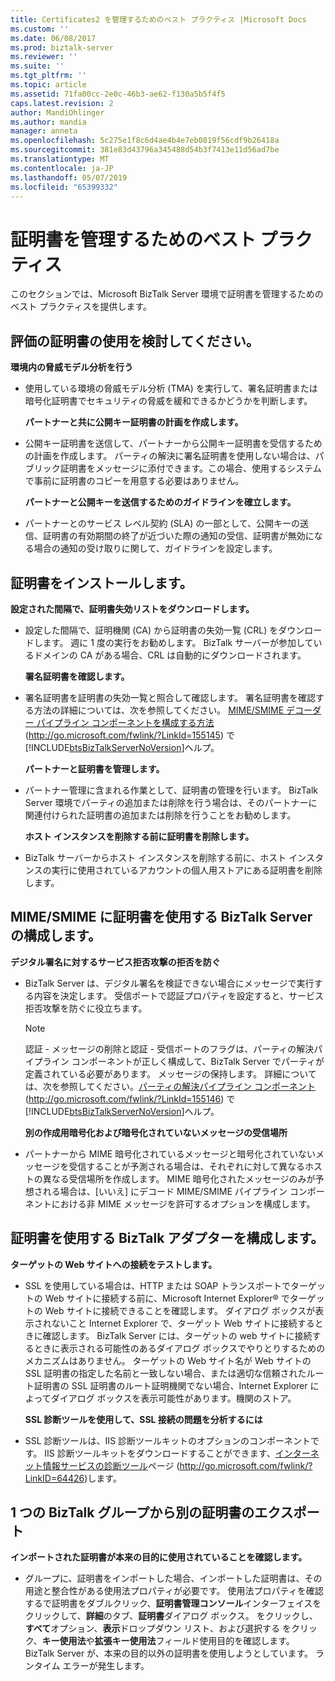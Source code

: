 ```yaml
---
title: Certificates2 を管理するためのベスト プラクティス |Microsoft Docs
ms.custom: ''
ms.date: 06/08/2017
ms.prod: biztalk-server
ms.reviewer: ''
ms.suite: ''
ms.tgt_pltfrm: ''
ms.topic: article
ms.assetid: 71fa00cc-2e0c-46b3-ae62-f130a5b5f4f5
caps.latest.revision: 2
author: MandiOhlinger
ms.author: mandia
manager: anneta
ms.openlocfilehash: 5c275e1f8c6d4ae4b4e7eb0819f56cdf9b26418a
ms.sourcegitcommit: 381e83d43796a345488d54b3f7413e11d56ad7be
ms.translationtype: MT
ms.contentlocale: ja-JP
ms.lasthandoff: 05/07/2019
ms.locfileid: "65399332"
---
```

# <a name="best-practices-for-managing-certificates"></a>証明書を管理するためのベスト プラクティス
このセクションでは、Microsoft BizTalk Server 環境で証明書を管理するためのベスト プラクティスを提供します。  
  
## <a name="assess-and-plan-your-use-of-certificates"></a>評価の証明書の使用を検討してください。  
 **環境内の脅威モデル分析を行う**  
  
- 使用している環境の脅威モデル分析 (TMA) を実行して、署名証明書または暗号化証明書でセキュリティの脅威を緩和できるかどうかを判断します。  
  
  **パートナーと共に公開キー証明書の計画を作成します。**  
  
- 公開キー証明書を送信して、パートナーから公開キー証明書を受信するための計画を作成します。 パーティの解決に署名証明書を使用しない場合は、パブリック証明書をメッセージに添付できます。この場合、使用するシステムで事前に証明書のコピーを用意する必要はありません。  
  
  **パートナーと公開キーを送信するためのガイドラインを確立します。**  
  
- パートナーとのサービス レベル契約 (SLA) の一部として、公開キーの送信、証明書の有効期間の終了が近づいた際の通知の受信、証明書が無効になる場合の通知の受け取りに関して、ガイドラインを設定します。  
  
## <a name="install-certificates"></a>証明書をインストールします。  
 **設定された間隔で、証明書失効リストをダウンロードします。**  
  
- 設定した間隔で、証明機関 (CA) から証明書の失効一覧 (CRL) をダウンロードします。 週に 1 度の実行をお勧めします。 BizTalk サーバーが参加しているドメインの CA がある場合、CRL は自動的にダウンロードされます。  
  
  **署名証明書を確認します。**  
  
- 署名証明書を証明書の失効一覧と照合して確認します。 署名証明書を確認する方法の詳細については、次を参照してください。 [MIME/SMIME デコーダー パイプライン コンポーネントを構成する方法](http://go.microsoft.com/fwlink/?LinkId=155145)(<http://go.microsoft.com/fwlink/?LinkId=155145>) で[!INCLUDE[btsBizTalkServerNoVersion](../includes/btsbiztalkservernoversion-md.md)]ヘルプ。  
  
  **パートナーと証明書を管理します。**  
  
- パートナー管理に含まれる作業として、証明書の管理を行います。 BizTalk Server 環境でパーティの追加または削除を行う場合は、そのパートナーに関連付けられた証明書の追加または削除を行うことをお勧めします。  
  
  **ホスト インスタンスを削除する前に証明書を削除します。**  
  
- BizTalk サーバーからホスト インスタンスを削除する前に、ホスト インスタンスの実行に使用されているアカウントの個人用ストアにある証明書を削除します。  
  
## <a name="configure-biztalk-server-to-use-certificates-for-mimesmime"></a>MIME/SMIME に証明書を使用する BizTalk Server の構成します。  
 **デジタル署名に対するサービス拒否攻撃の拒否を防ぐ**  
  
- BizTalk Server は、デジタル署名を検証できない場合にメッセージで実行する内容を決定します。 受信ポートで認証プロパティを設定すると、サービス拒否攻撃を防ぐに役立ちます。  
  
  > [!NOTE]
  >  認証 - メッセージの削除と認証 - 受信ポートのフラグは、パーティの解決パイプライン コンポーネントが正しく構成して、BizTalk Server でパーティが定義されている必要があります。 メッセージの保持します。 詳細については、次を参照してください。[パーティの解決パイプライン コンポーネント](http://go.microsoft.com/fwlink/?LinkId=155146)(<http://go.microsoft.com/fwlink/?LinkId=155146>) で[!INCLUDE[btsBizTalkServerNoVersion](../includes/btsbiztalkservernoversion-md.md)]ヘルプ。  
  
  **別の作成用暗号化および暗号化されていないメッセージの受信場所**  
  
- パートナーから MIME 暗号化されているメッセージと暗号化されていないメッセージを受信することが予測される場合は、それぞれに対して異なるホストの異なる受信場所を作成します。 MIME 暗号化されたメッセージのみが予想される場合は、[いいえ] にデコード MIME/SMIME パイプライン コンポーネントにおける非 MIME メッセージを許可するオプションを構成します。  
  
## <a name="configure-a-biztalk-adapter-to-use-certificates"></a>証明書を使用する BizTalk アダプターを構成します。  
 **ターゲットの Web サイトへの接続をテストします。**  
  
- SSL を使用している場合は、HTTP または SOAP トランスポートでターゲットの Web サイトに接続する前に、Microsoft Internet Explorer® でターゲットの Web サイトに接続できることを確認します。 ダイアログ ボックスが表示されないこと Internet Explorer で、ターゲット Web サイトに接続するときに確認します。 BizTalk Server には、ターゲットの web サイトに接続するときに表示される可能性のあるダイアログ ボックスでやりとりするためのメカニズムはありません。 ターゲットの Web サイト名が Web サイトの SSL 証明書の指定した名前と一致しない場合、または適切な信頼されたルート証明書の SSL 証明書のルート証明機関でない場合、Internet Explorer によってダイアログ ボックスを表示可能性があります。機関のストア。  
  
  **SSL 診断ツールを使用して、SSL 接続の問題を分析するには**  
  
- SSL 診断ツールは、IIS 診断ツールキットのオプションのコンポーネントです。 IIS 診断ツールキットをダウンロードすることができます、[インターネット情報サービスの診断ツール](http://go.microsoft.com/fwlink/?LinkID=64426)ページ (http://go.microsoft.com/fwlink/?LinkID=64426)します。  
  
## <a name="exporting-a-certificate-from-one-biztalk-group-to-another"></a>1 つの BizTalk グループから別の証明書のエクスポート  
 **インポートされた証明書が本来の目的に使用されていることを確認します。**  
  
-   グループに、証明書をインポートした場合、インポートした証明書は、その用途と整合性がある使用法プロパティが必要です。 使用法プロパティを確認するで証明書をダブルクリック、**証明書管理コンソール**インターフェイスをクリックして、**詳細**のタブ、**証明書**ダイアログ ボックス。 をクリックし、**すべて**オプション、**表示**ドロップダウン リスト、および選択する をクリック、**キー使用法**や**拡張キー使用法**フィールド使用目的を確認します。 BizTalk Server が、本来の目的以外の証明書を使用しようとしています。 ランタイム エラーが発生します。